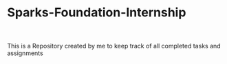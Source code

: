 # Sparks-Foundation-Internship

<br><br>
This is a Repository created by me to keep track of all completed tasks and assignments
